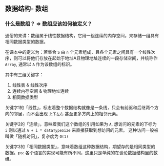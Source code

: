 ## 数据结构- 数组

### 什么是数组？ => 数组应该如何被定义？

通俗的来讲：数组属于线性数据结构，它用一组连续的内存空间，来存储一组具有相同数据类型的数据。

在课本中的定义为：若集合 `S` 由 `n` 个元素组成，且各个元素之间具有一个线性次序，则可以将他们存放在起始于地址A且物理地址连续的一段存储空间，并统称作 `Array`, 通常以 `A` 作为该数组的标识。

其中有三组关键字：

1. 线性表 & 线性次序
2. 连续内存空间 & 物理地址连续
3. 相同数据类型

关键字1的「线性」，标志着整个数据结构就像是一条线，只会有前驱和后继两个方向的邻居，而不会出现 `上下左右` 甚至更多方向上的相邻元素。

关键字2的「连续」，意味着我们这个数组的引用如果为 `A`, 想访问的元素的下标为 `i` 则以通过 `A + i * dataTypeSize` 来直接获取到想访问的元素。
这种访问一般被叫做「随机访问」，复杂度为 `O(1)`

关键字3的「相同数据类型」，意味着数组这种数据结构，期望存的是相同类型的数据。ps: 各个语言的实现可能有所不同，这里只是单纯的在谈论数据结构里的数组。
